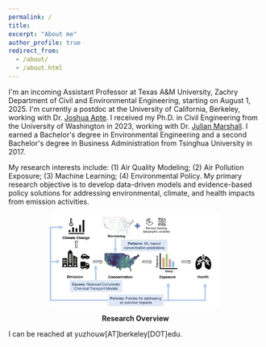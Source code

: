 ```yaml
---
permalink: /
title: 
excerpt: "About me"
author_profile: true
redirect_from: 
  - /about/
  - /about.html
---
```


I'm an incoming Assistant Professor at Texas A&M University, Zachry Department of Civil and Environmental Engineering, starting on August 1, 2025. I'm currently a postdoc at the University of California, Berkeley, working with Dr. [Joshua Apte](https://apte.berkeley.edu/). I received my Ph.D. in Civil Engineering from the University of Washington in 2023, working with Dr. [Julian Marshall](https://depts.washington.edu/airqual/). I earned a Bachelor's degree in Environmental Engineering and a second Bachelor's degree in Business Administration from Tsinghua University in 2017. 

My research interests include: 
(1) Air Quality Modeling;
(2) Air Pollution Exposure;
(3) Machine Learning;
(4) Environmental Policy. 
My primary research objective is to develop data-driven models and evidence-based policy solutions for addressing environmental, climate, and health impacts from emission activities.

<figure>
<p align="center">
  <img align="middle" src="/images/research_overview.png" width="400px" style="width:80%"/>
<figcaption style="text-align: center;"><strong>Research Overview</strong></figcaption>
</p>
</figure>


I can be reached at yuzhouw[AT]berkeley[DOT]edu.


